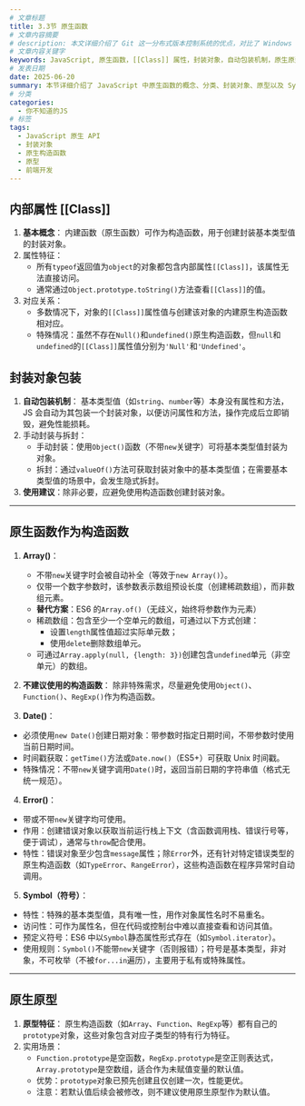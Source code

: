```yaml
---
# 文章标题
title: 3.3节 原生函数
# 文章内容摘要
# description: 本文详细介绍了 Git 这一分布式版本控制系统的优点，对比了 Windows 与 macOS/Linux 系统下的常用命令，讲解了 vim 操作模式及常用命令，还阐述了 Git 的基本配置、特定项目配置和命令缩写设置等内容。
# 文章内容关键字
keywords: JavaScript, 原生函数，[[Class]] 属性，封装对象，自动包装机制，原生原型，Symbol, Error 对象
# 发表日期
date: 2025-06-20
summary: 本节详细介绍了 JavaScript 中原生函数的概念、分类、封装对象、原型以及 Symbol 和 Error 对象的使用方法。
# 分类
categories:
  - 你不知道的JS
# 标签
tags:
  - JavaScript 原生 API
  - 封装对象
  - 原生构造函数
  - 原型
  - 前端开发
---
```


## 内部属性 [[Class]]

1. **基本概念**：
   内建函数（原生函数）可作为构造函数，用于创建封装基本类型值的封装对象。
2. 属性特征：
   - 所有`typeof`返回值为`object`的对象都包含内部属性`[[Class]]`，该属性无法直接访问。
   - 通常通过`Object.prototype.toString()`方法查看`[[Class]]`的值。
3. 对应关系：
   - 多数情况下，对象的`[[Class]]`属性值与创建该对象的内建原生构造函数相对应。
   - 特殊情况：虽然不存在`Null()`和`undefined()`原生构造函数，但`null`和`undefined`的`[[Class]]`属性值分别为`'Null'`和`'Undefined'`。

## 封装对象包装

1. **自动包装机制**：
   基本类型值（如`string`、`number`等）本身没有属性和方法，JS 会自动为其包装一个封装对象，以便访问属性和方法，操作完成后立即销毁，避免性能损耗。
2. 手动封装与拆封：
   - 手动封装：使用`Object()`函数（不带`new`关键字）可将基本类型值封装为对象。
   - 拆封：通过`valueOf()`方法可获取封装对象中的基本类型值；在需要基本类型值的场景中，会发生隐式拆封。
3. **使用建议**：除非必要，应避免使用构造函数创建封装对象。

---

## 原生函数作为构造函数

1. **Array()**：
   - 不带`new`关键字时会被自动补全（等效于`new Array()`）。
   - 仅带一个数字参数时，该参数表示数组预设长度（创建稀疏数组），而非数组元素。
   - **替代方案**：ES6 的`Array.of()`（无歧义，始终将参数作为元素）
   - 稀疏数组：包含至少一个空单元的数组，可通过以下方式创建：
     - 设置`length`属性值超过实际单元数；
     - 使用`delete`删除数组单元。
   - 可通过`Array.apply(null, {length: 3})`创建包含`undefined`单元（非空单元）的数组。
2. **不建议使用的构造函数**：
   除非特殊需求，尽量避免使用`Object()`、`Function()`、`RegExp()`作为构造函数。

3. **Date()**：

- 必须使用`new Date()`创建日期对象：带参数时指定日期时间，不带参数时使用当前日期时间。
- 时间戳获取：`getTime()`方法或`Date.now()`（ES5+）可获取 Unix 时间戳。
- 特殊情况：不带`new`关键字调用`Date()`时，返回当前日期的字符串值（格式无统一规范）。

4. **Error()**：

- 带或不带`new`关键字均可使用。
- 作用：创建错误对象以获取当前运行栈上下文（含函数调用栈、错误行号等，便于调试），通常与`throw`配合使用。
- 特性：错误对象至少包含`message`属性；除`Error`外，还有针对特定错误类型的原生构造函数（如`TypeError`、`RangeError`），这些构造函数在程序异常时自动调用。

5. **Symbol（符号）**：

- 特性：特殊的基本类型值，具有唯一性，用作对象属性名时不易重名。
- 访问性：可作为属性名，但在代码或控制台中难以直接查看和访问其值。
- 预定义符号：ES6 中以`Symbol`静态属性形式存在（如`Symbol.iterator`）。
- 使用规则：`Symbol()`不能带`new`关键字（否则报错）；符号是基本类型，非对象，不可枚举（不被`for...in`遍历），主要用于私有或特殊属性。

---

## 原生原型

1. **原型特征**：
   原生构造函数（如`Array`、`Function`、`RegExp`等）都有自己的`prototype`对象，这些对象包含对应子类型的特有行为特征。
2. 实用场景：
   - `Function.prototype`是空函数，`RegExp.prototype`是空正则表达式，`Array.prototype`是空数组，适合作为未赋值变量的默认值。
   - 优势：`prototype`对象已预先创建且仅创建一次，性能更优。
   - 注意：若默认值后续会被修改，则不建议使用原生原型作为默认值。
